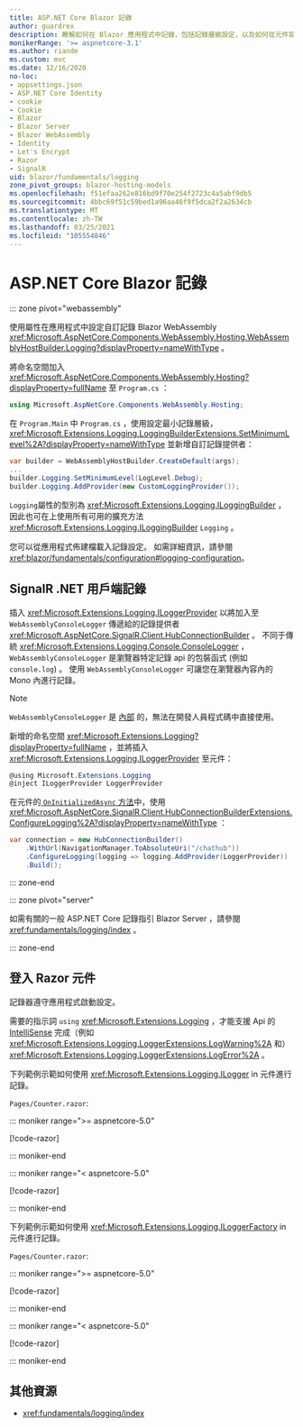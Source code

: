 ```yaml
---
title: ASP.NET Core Blazor 記錄
author: guardrex
description: 瞭解如何在 Blazor 應用程式中記錄，包括記錄層級設定，以及如何從元件寫入記錄訊息 Razor 。
monikerRange: '>= aspnetcore-3.1'
ms.author: riande
ms.custom: mvc
ms.date: 12/16/2020
no-loc:
- appsettings.json
- ASP.NET Core Identity
- cookie
- Cookie
- Blazor
- Blazor Server
- Blazor WebAssembly
- Identity
- Let's Encrypt
- Razor
- SignalR
uid: blazor/fundamentals/logging
zone_pivot_groups: blazor-hosting-models
ms.openlocfilehash: f51efaa262e816bd9f70e254f2723c4a5abf9db5
ms.sourcegitcommit: 4bbc69f51c59bed1a96aa46f9f5dca2f2a2634cb
ms.translationtype: MT
ms.contentlocale: zh-TW
ms.lasthandoff: 03/25/2021
ms.locfileid: "105554846"
---
```

# <a name="aspnet-core-blazor-logging"></a>ASP.NET Core Blazor 記錄

::: zone pivot="webassembly"

使用屬性在應用程式中設定自訂記錄 Blazor WebAssembly <xref:Microsoft.AspNetCore.Components.WebAssembly.Hosting.WebAssemblyHostBuilder.Logging?displayProperty=nameWithType> 。

將命名空間加入 <xref:Microsoft.AspNetCore.Components.WebAssembly.Hosting?displayProperty=fullName> 至 `Program.cs` ：

```csharp
using Microsoft.AspNetCore.Components.WebAssembly.Hosting;
```

在 `Program.Main` 中 `Program.cs` ，使用設定最小記錄層級， <xref:Microsoft.Extensions.Logging.LoggingBuilderExtensions.SetMinimumLevel%2A?displayProperty=nameWithType> 並新增自訂記錄提供者：

```csharp
var builder = WebAssemblyHostBuilder.CreateDefault(args);
...
builder.Logging.SetMinimumLevel(LogLevel.Debug);
builder.Logging.AddProvider(new CustomLoggingProvider());
```

`Logging`屬性的型別為 <xref:Microsoft.Extensions.Logging.ILoggingBuilder> ，因此也可在上使用所有可用的擴充方法 <xref:Microsoft.Extensions.Logging.ILoggingBuilder> `Logging` 。

您可以從應用程式佈建檔載入記錄設定。 如需詳細資訊，請參閱<xref:blazor/fundamentals/configuration#logging-configuration>。

## <a name="signalr-net-client-logging"></a>SignalR .NET 用戶端記錄

插入 <xref:Microsoft.Extensions.Logging.ILoggerProvider> 以將加入至 `WebAssemblyConsoleLogger` 傳遞給的記錄提供者 <xref:Microsoft.AspNetCore.SignalR.Client.HubConnectionBuilder> 。 不同于傳統 <xref:Microsoft.Extensions.Logging.Console.ConsoleLogger> ， `WebAssemblyConsoleLogger` 是瀏覽器特定記錄 api 的包裝函式 (例如 `console.log`) 。 使用 `WebAssemblyConsoleLogger` 可讓您在瀏覽器內容內的 Mono 內進行記錄。

> [!NOTE]
> `WebAssemblyConsoleLogger` 是 [內部](/dotnet/csharp/language-reference/keywords/internal) 的，無法在開發人員程式碼中直接使用。

新增的命名空間 <xref:Microsoft.Extensions.Logging?displayProperty=fullName> ，並將插入 <xref:Microsoft.Extensions.Logging.ILoggerProvider> 至元件：

```csharp
@using Microsoft.Extensions.Logging
@inject ILoggerProvider LoggerProvider
```

在元件的[ `OnInitializedAsync` 方法](xref:blazor/components/lifecycle#component-initialization-methods-oninitializedasync)中，使用 <xref:Microsoft.AspNetCore.SignalR.Client.HubConnectionBuilderExtensions.ConfigureLogging%2A?displayProperty=nameWithType> ：

```csharp
var connection = new HubConnectionBuilder()
    .WithUrl(NavigationManager.ToAbsoluteUri("/chathub"))
    .ConfigureLogging(logging => logging.AddProvider(LoggerProvider))
    .Build();
```

::: zone-end

::: zone pivot="server"

如需有關的一般 ASP.NET Core 記錄指引 Blazor Server ，請參閱 <xref:fundamentals/logging/index> 。

::: zone-end

## <a name="log-in-razor-components"></a>登入 Razor 元件

記錄器遵守應用程式啟動設定。

需要的指示詞 `using` <xref:Microsoft.Extensions.Logging> ，才能支援 Api 的 [IntelliSense](/visualstudio/ide/using-intellisense) 完成（例如 <xref:Microsoft.Extensions.Logging.LoggerExtensions.LogWarning%2A> 和） <xref:Microsoft.Extensions.Logging.LoggerExtensions.LogError%2A> 。

下列範例示範如何使用 <xref:Microsoft.Extensions.Logging.ILogger> in 元件進行記錄。

`Pages/Counter.razor`:

::: moniker range=">= aspnetcore-5.0"

[!code-razor[](~/blazor/common/samples/5.x/BlazorSample_WebAssembly/Pages/logging/Counter1.razor?highlight=3,16)]

::: moniker-end

::: moniker range="< aspnetcore-5.0"

[!code-razor[](~/blazor/common/samples/3.x/BlazorSample_WebAssembly/Pages/logging/Counter1.razor?highlight=3,16)]

::: moniker-end

下列範例示範如何使用 <xref:Microsoft.Extensions.Logging.ILoggerFactory> in 元件進行記錄。

`Pages/Counter.razor`:

::: moniker range=">= aspnetcore-5.0"

[!code-razor[](~/blazor/common/samples/5.x/BlazorSample_WebAssembly/Pages/logging/Counter2.razor?highlight=3,16-17)]

::: moniker-end

::: moniker range="< aspnetcore-5.0"

[!code-razor[](~/blazor/common/samples/3.x/BlazorSample_WebAssembly/Pages/logging/Counter2.razor?highlight=3,16-17)]

::: moniker-end

## <a name="additional-resources"></a>其他資源

* <xref:fundamentals/logging/index>
